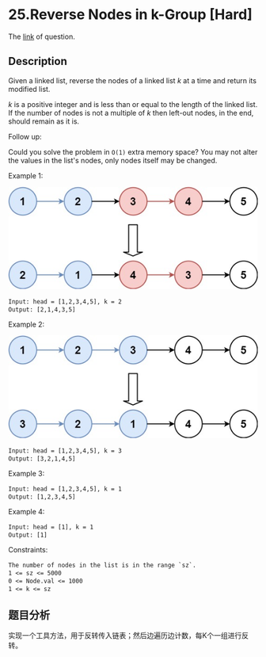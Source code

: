 # 25.Reverse Nodes in k-Group [Hard]

The [link](https://leetcode.com/problems/reverse-nodes-in-k-group/) of question.

## Description

Given a linked list, reverse the nodes of a linked list *k* at a time and return its modified list.

*k* is a positive integer and is less than or equal to the length of the linked list. If the number of nodes is not a multiple of *k* then left-out nodes, in the end, should remain as it is.

Follow up:

Could you solve the problem in `O(1)` extra memory space?
You may not alter the values in the list's nodes, only nodes itself may be changed.

Example 1:

![](./img/25-1.jpg)
```
Input: head = [1,2,3,4,5], k = 2
Output: [2,1,4,3,5]
```

Example 2:

![](./img/25-2.jpg)
```
Input: head = [1,2,3,4,5], k = 3
Output: [3,2,1,4,5]
```

Example 3:
```
Input: head = [1,2,3,4,5], k = 1
Output: [1,2,3,4,5]
```

Example 4:
```
Input: head = [1], k = 1
Output: [1]
```

Constraints:
```
The number of nodes in the list is in the range `sz`.
1 <= sz <= 5000
0 <= Node.val <= 1000
1 <= k <= sz
```

## 题目分析

实现一个工具方法，用于反转传入链表；然后边遍历边计数，每K个一组进行反转。